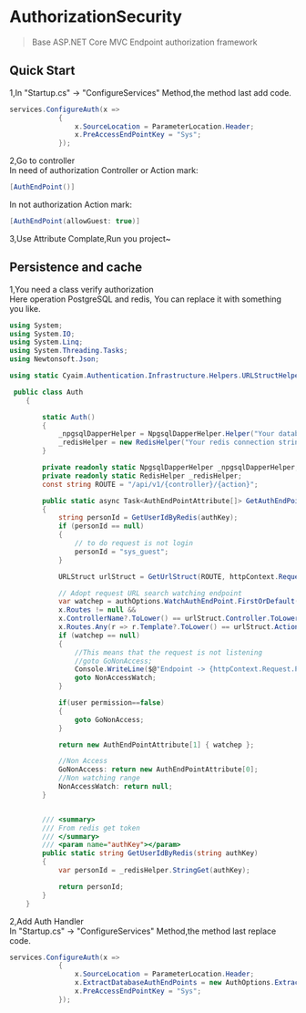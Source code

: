 # AuthorizationSecurity

> Base ASP.NET Core MVC Endpoint authorization framework

## Quick Start

1,In "Startup.cs" -> "ConfigureServices" Method,the method last add code. 

```C#
services.ConfigureAuth(x =>
            {
                x.SourceLocation = ParameterLocation.Header;
                x.PreAccessEndPointKey = "Sys";
            });
```

2,Go to controller  
In need of authorization Controller or Action mark:
```C#
[AuthEndPoint()]
```
In not authorization Action mark:
```C#
[AuthEndPoint(allowGuest: true)]
```

3,Use Attribute Complate,Run you project~

## Persistence and cache
1,You need a class verify authorization  
Here operation PostgreSQL and redis, You can replace it with something you like.
```C#
using System;
using System.IO;
using System.Linq;
using System.Threading.Tasks;
using Newtonsoft.Json;

using static Cyaim.Authentication.Infrastructure.Helpers.URLStructHelper;

 public class Auth
    {

        static Auth()
        {
            _npgsqlDapperHelper = NpgsqlDapperHelper.Helper("Your databse connection string");
            _redisHelper = new RedisHelper("Your redis connection string", "Auth", 0);
        }

        private readonly static NpgsqlDapperHelper _npgsqlDapperHelper;
        private readonly static RedisHelper _redisHelper;
        const string ROUTE = "/api/v1/{controller}/{action}";

        public static async Task<AuthEndPointAttribute[]> GetAuthEndPointByUser(string authKey, HttpContext httpContext, AuthOptions authOptions)
        {
            string personId = GetUserIdByRedis(authKey);
            if (personId == null)
            {
                // to do request is not login
                personId = "sys_guest";
            }

            URLStruct urlStruct = GetUrlStruct(ROUTE, httpContext.Request.Path);

            // Adopt request URL search watching endpoint
            var watchep = authOptions.WatchAuthEndPoint.FirstOrDefault(x =>
            x.Routes != null &&
            x.ControllerName?.ToLower() == urlStruct.Controller.ToLower() + "controller" &&
            x.Routes.Any(r => r.Template?.ToLower() == urlStruct.Action?.ToLower()));
            if (watchep == null)
            {
                //This means that the request is not listening
                //goto GoNonAccess;
                Console.WriteLine($@"Endpoint -> {httpContext.Request.Path} not databse watching range.");
                goto NonAccessWatch;
            }

            if(user permission==false)
            {
                goto GoNonAccess;
            }

            return new AuthEndPointAttribute[1] { watchep };

            //Non Access
            GoNonAccess: return new AuthEndPointAttribute[0];
            //Non watching range
            NonAccessWatch: return null;
        }


        /// <summary>
        /// From redis get token
        /// </summary>
        /// <param name="authKey"></param>
        public static string GetUserIdByRedis(string authKey)
        {
            var personId = _redisHelper.StringGet(authKey);

            return personId;
        }
    }
```

2,Add Auth Handler  
In "Startup.cs" -> "ConfigureServices" Method,the method last replace code. 

```C#
services.ConfigureAuth(x =>
            {
                x.SourceLocation = ParameterLocation.Header;
                x.ExtractDatabaseAuthEndPoints = new AuthOptions.ExtractAuthEndPointsHandler(Auth.GetAuthEndPointByUser);
                x.PreAccessEndPointKey = "Sys";
            });
```
